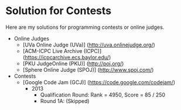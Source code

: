 Solution for Contests
=====================

Here are my solutions for programming contests or online judges.

* Online Judges
  * [UVa Online Judge (UVa)] (http://uva.onlinejudge.org/)
  * [ACM-ICPC Live Archive (ICPC)] (https://icpcarchive.ecs.baylor.edu/)
  * [PKU JudgeOnline (PKU)] (http://poj.org/)
  * [Sphere Online Judge (SPOJ)] (http://www.spoj.com/)
* Contests
  * [Google Code Jam (GCJ)] (https://code.google.com/codejam/)
     * 2013
         * Qualification Round: Rank = 4950, Score = 85 / 250
         * Round 1A: (Skipped)
 

